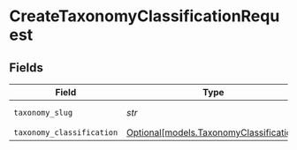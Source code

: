 # CreateTaxonomyClassificationRequest


## Fields

| Field                                                                          | Type                                                                           | Required                                                                       | Description                                                                    |
| ------------------------------------------------------------------------------ | ------------------------------------------------------------------------------ | ------------------------------------------------------------------------------ | ------------------------------------------------------------------------------ |
| `taxonomy_slug`                                                                | *str*                                                                          | :heavy_check_mark:                                                             | Taxonomy slug                                                                  |
| `taxonomy_classification`                                                      | [Optional[models.TaxonomyClassification]](../models/taxonomyclassification.md) | :heavy_minus_sign:                                                             | N/A                                                                            |